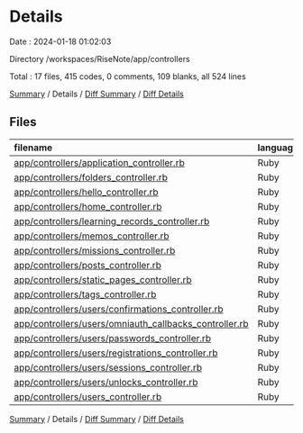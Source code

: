 # Details

Date : 2024-01-18 01:02:03

Directory /workspaces/RiseNote/app/controllers

Total : 17 files,  415 codes, 0 comments, 109 blanks, all 524 lines

[Summary](results.md) / Details / [Diff Summary](diff.md) / [Diff Details](diff-details.md)

## Files
| filename | language | code | comment | blank | total |
| :--- | :--- | ---: | ---: | ---: | ---: |
| [app/controllers/application_controller.rb](/app/controllers/application_controller.rb) | Ruby | 20 | 0 | 6 | 26 |
| [app/controllers/folders_controller.rb](/app/controllers/folders_controller.rb) | Ruby | 47 | 0 | 9 | 56 |
| [app/controllers/hello_controller.rb](/app/controllers/hello_controller.rb) | Ruby | 4 | 0 | 1 | 5 |
| [app/controllers/home_controller.rb](/app/controllers/home_controller.rb) | Ruby | 4 | 0 | 1 | 5 |
| [app/controllers/learning_records_controller.rb](/app/controllers/learning_records_controller.rb) | Ruby | 14 | 0 | 3 | 17 |
| [app/controllers/memos_controller.rb](/app/controllers/memos_controller.rb) | Ruby | 63 | 0 | 17 | 80 |
| [app/controllers/missions_controller.rb](/app/controllers/missions_controller.rb) | Ruby | 7 | 0 | 1 | 8 |
| [app/controllers/posts_controller.rb](/app/controllers/posts_controller.rb) | Ruby | 26 | 0 | 5 | 31 |
| [app/controllers/static_pages_controller.rb](/app/controllers/static_pages_controller.rb) | Ruby | 8 | 0 | 3 | 11 |
| [app/controllers/tags_controller.rb](/app/controllers/tags_controller.rb) | Ruby | 24 | 0 | 5 | 29 |
| [app/controllers/users/confirmations_controller.rb](/app/controllers/users/confirmations_controller.rb) | Ruby | 24 | 0 | 7 | 31 |
| [app/controllers/users/omniauth_callbacks_controller.rb](/app/controllers/users/omniauth_callbacks_controller.rb) | Ruby | 23 | 0 | 8 | 31 |
| [app/controllers/users/passwords_controller.rb](/app/controllers/users/passwords_controller.rb) | Ruby | 27 | 0 | 8 | 35 |
| [app/controllers/users/registrations_controller.rb](/app/controllers/users/registrations_controller.rb) | Ruby | 56 | 0 | 15 | 71 |
| [app/controllers/users/sessions_controller.rb](/app/controllers/users/sessions_controller.rb) | Ruby | 26 | 0 | 8 | 34 |
| [app/controllers/users/unlocks_controller.rb](/app/controllers/users/unlocks_controller.rb) | Ruby | 24 | 0 | 7 | 31 |
| [app/controllers/users_controller.rb](/app/controllers/users_controller.rb) | Ruby | 18 | 0 | 5 | 23 |

[Summary](results.md) / Details / [Diff Summary](diff.md) / [Diff Details](diff-details.md)